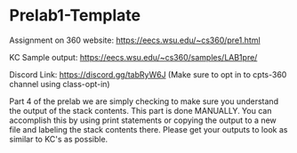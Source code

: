 # Prelab1-Template

Assignment on 360 website: https://eecs.wsu.edu/~cs360/pre1.html

KC Sample output: https://eecs.wsu.edu/~cs360/samples/LAB1pre/

Discord Link: https://discord.gg/tabRyW6J (Make sure to opt in to cpts-360 channel using class-opt-in)

Part 4 of the prelab we are simply checking to make sure you understand the output of the stack contents. This part is done MANUALLY. You can accomplish this by using print statements or copying the output to a new file and labeling the stack contents there. Please get your outputs to look as similar to KC's as possible.
